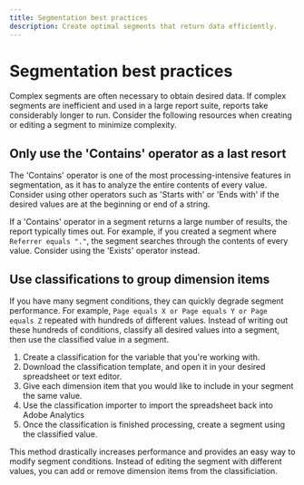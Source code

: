 ```yaml
---
title: Segmentation best practices
description: Create optimal segments that return data efficiently.
---
```


# Segmentation best practices

Complex segments are often necessary to obtain desired data. If complex segments are inefficient and used in a large report suite, reports take considerably longer to run. Consider the following resources when creating or editing a segment to minimize complexity.

## Only use the 'Contains' operator as a last resort

The 'Contains' operator is one of the most processing-intensive features in segmentation, as it has to analyze the entire contents of every value. Consider using other operators such as 'Starts with' or 'Ends with' if the desired values are at the beginning or end of a string.

If a 'Contains' operator in a segment returns a large number of results, the report typically times out. For example, if you created a segment where `Referrer equals "."`, the segment searches through the contents of every value. Consider using the 'Exists' operator instead.

## Use classifications to group dimension items

If you have many segment conditions, they can quickly degrade segment performance. For example, `Page equals X or Page equals Y or Page equals Z` repeated with hundreds of different values. Instead of writing out these hundreds of conditions, classify all desired values into a segment, then use the classified value in a segment.

1. Create a classification for the variable that you're working with.
2. Download the classification template, and open it in your desired spreadsheet or text editor.
3. Give each dimension item that you would like to include in your segment the same value.
4. Use the classification importer to import the spreadsheet back into Adobe Analytics
5. Once the classification is finished processing, create a segment using the classified value.

This method drastically increases performance and provides an easy way to modify segment conditions. Instead of editing the segment with different values, you can add or remove dimension items from the classificiation.
